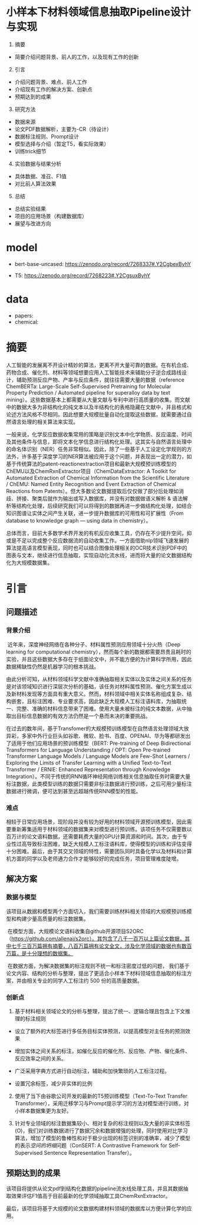 # 小样本下材料领域信息抽取Pipeline设计与实现

1.	摘要 
-	简要介绍问题背景、前人的工作，以及现有工作的创新
2.	引言 
-	介绍问题背景、难点、前人工作
-	介绍现有工作的解决方案、创新点
-	预期达到的成果
3.	研究方法 
-	数据来源
-	论文PDF数据解析，主要为-CR（待设计）
-	数据标注规则、Prompt设计
-	模型选择与介绍（暂定T5，看实际效果）
-	训练trick细节
4.	实验数据与结果分析 
-	具体数据、准召、F1值
-	对比前人算法效果
5.	总结 
- 总结实验结果
- 项目的应用场景（构建数据库）
- 展望与改进方向

# model

- bert-base-uncased: https://zenodo.org/record/7268337#.Y2CgbexByhY

- T5: https://zenodo.org/record/7268223#.Y2CgsuxByhY

  
# data

- papers:
- chemical:
  

# 摘要

​	人工智能的发展离不开设计精妙的算法，更离不开大量可靠的数据。在有机合成、药物合成、催化剂、材料等领域想要应用人工智能技术来辅助分子逆合成路线设计，辅助预测反应产物、产率与反应条件，就往往需要大量的数据（reference ChemBERTa: Large-Scale Self-Supervised Pretraining for Molecular Property Prediction / Automated pipeline for superalloy data by text mining）。这些数据基本上都需要从大量文献与专利中进行高质量的收集。而文献中的数据大多为非结构化的纯文本以及半结构化的表格隐藏在文献中，并且格式和论述方法风格不尽相同。因此想要大规模批量自动化提取这些数据，就需要通过自然语言处理的相关算法来实现。

​	一般来说，化学反应数据收集常用的策略是识别文本中化学物质、反应温度、时间及其他条件与信息，即将文本化学信息进行结构化处理。这其实与自然语言处理中的命名体识别（NER）任务非常相似。因此，除了一些基于人工设定化学规则的方法外，许多基于深度学习的NER算法被应用于这个问题，并表现出一定的潜力，如基于传统算法的patent-reactionextraction项目和最新大规模预训练模型的ChEMU以及ChemRxnExtractor项目（ChemDataExtractor: A Toolkit for Automated Extraction of Chemical Information from the Scientific Literature / ChEMU: Named Entity Recognition and Event Extraction of Chemical Reactions from Patents）。但大多数论文数据提取后仅仅做了部分后处理如消歧、拼接、聚类后就作为输出或写入数据库，并没有对数据做语义解析 & 语法解析等结构化处理，后续研究我们可以将得到的数据再进一步做结构化处理，如结合知识图谱让实体之间产生关联，进一步提升数据库的可用性和可扩展性（From database to knowledge graph — using data in chemistry）。

​	总体而言，目前大多数学术界开发的有机反应收集工具，仍存在不少提升空间，抑或是不足以完成整个反应数据流的自动收集工作。一方面借助nlp领域飞速发展的算法提高语言模型表现，同时也可以结合图像处理相关的OCR技术识别PDF中的图表与文本，继续进行信息抽取，实现自动化流水线，进而将大量的论文数据结构化为大规模数据集。

# 引言

## 问题描述

### 背景介绍

​	近年来，深度神经网络在各种分子、材料属性预测应用领域十分火热（Deep learning for computational chemistry），然而每个新的数据都需要昂贵且耗时的实验，并且这些数据大多存在于纸面论文中，并不能方便的为计算科学所用，因此数据稀缺性仍然是机器学习的根本挑战。

​	由此分析可知，从材料领域科学文献中准确抽取相关实体以及实体之间关系的任务是对该领域知识进行深层次分析的基础，该任务对材料属性预测、催化方案生成以及新材料发现等方面具有重大意义。然而，材料领域中相关实体名称组成复杂、结构嵌套，且标注困难、专业要求高，因此缺乏大规模人工标注语料库，为抽取统一、完整、准确的材料信息带来了困难。使用大量未被标注的纯文本数据，从中抽取出目标信息数据的有效方法仍然是一个悬而未决的重要挑战。

​	在过去的数年间，基于Transfomer的大规模预训练模型在自然语言处理领域大放异彩，多家中外行业巨头如谷歌、微软、脸书、百度、OPENAI、华为等都研发出了适用于他们应用场景的预训练模型（BERT: Pre-training of Deep Bidirectional Transformers for Language Understanding / OPT: Open Pre-trained Transformer Language Models / Language Models are Few-Shot Learners / Exploring the Limits of Transfer Learning with a Uniﬁed Text-to-Text Transformer / ERNIE: Enhanced Representation through Knowledge Integration）。不同于传统的RNN循环神经网络训练相关信息抽取任务时需要大量标注数据，此类模型训练的数据只需要非标注数据进行预训练，之后可用少量标注数据进行微调，便可达到甚至远超越传统RNN模型的性能。

### 难点

​	相较于日常应用场景，现阶段并没有较为好用的材料领域开源预训练模型，因此需要重新筹集适用于材料领域的数据集来对模型进行预训练。该项任务不仅需要数以百万计的论文语料数据，还需要耗费大量的GPU计算资源和时间。其次，由于专业性过高导致标注困难，缺乏大规模人工标注语料库，使得模型的训练和评估变得十分困难。最后，由于其交叉领域的特性，需要团队同时具备化学以及材料和计算机方面的同学以及老师通力合作才能够较好的完成任务，项目管理难度陡增。

## 解决方案

### 数据与模型

​	该项目从数据和模型两个方面切入，我们需要训练材料相关领域的大规模预训练模型和构建少量高质量的标注数据集。

​	在模型方面，大规模论文语料收集自github开源项目S2ORC（https://github.com/allenai/s2orc）。其包含了八千一百万以上篇论文数据，其中七千三百万篇拥有摘要，八百万篇拥有论文全文，涉及化学领域的数据也有数百万篇，是十分理想的数据集。

​	在数据方面，为解决数据集的标注规则不统一和标注密度过低的问题， 我们基于论文内容、结构的分析与整理，提出了更适合小样本下材料领域信息抽取的标注方案，并由相关专业的同学人工标注约 500 份的高质量数据。	



### 创新点

1. 基于材料相关领域论文的分析与整理，提出了统一、逻辑合理且包含上下文推理的标注规则

- 设立了额外的大标签进行多任务目标实体预测，以提高模型对主任务的预测效果

- 增加实体之间关系的标注，如催化反应的催化剂、反应物、产物、催化条件、反应效率之间的关系。

-  广泛采用字典方式进行自动标注，辅助和加快繁琐的人工标注过程。
- 设置冗余标签，减少非实体的比例

2. 使用了当下由谷歌公司开发的最新的T5预训练模型（Text-To-Text Transfer Transformer），采用迁移学习与Prompt提示学习的方法对模型进行训练，对小样本数据集更为友好。

3. 针对专业领域的标注数据集较小、相对复杂的标注规则以及大量的非实体标签(O)，我们对训练数据进行了数据冗余和数据增强的处理，同时使用对比学习算法，增加了模型的鲁棒性和对于极少出现的标签识别的准确率，减少了模型的表示*空间的坍缩*问题（ConSERT: A Contrastive Framework for Self-Supervised Sentence Representation Transfer）。

## 预期达到的成果

​	该项目将提供从论文pdf到结构化数据的pipeline流水线处理工具，并且其数据抽取效果评估F1值高于目前最新的化学领域抽取工具ChemRxnExtractor。

​	最后，该项目将基于大规模的论文数据构建材料领域的数据库以方便计算化学的应用。



